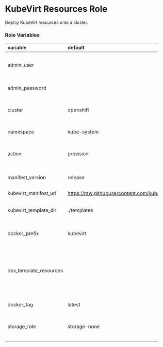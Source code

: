 # KubeVirt Resources Role

Deploy KubeVirt resources onto a cluster.

### Role Variables
| variable       | default           |choices           | comments  |
|:-------------|:-------------|:----------|:----------|
|admin_user|   | _optional_ |User with cluster-admin permissions.|
|admin_password| |_optional_|Password for **admin_user**.|
|cluster|openshift |<ul><li>openshift</li><li>kubernetes</li></ul>|Cluster type.| 
|namespace|kube-system | |Namespace to create resources.|
|action|provision| <ul><li>provision</li><li>deprovision</li></ul>|Action to perform.|
|manifest_version| release |<ul><li>release</li><li>dev</li></ul>| KubeVirt manifest version. |
|kubevirt_manifest_url|https://raw.githubusercontent.com/kubevirt/kubevirt/master/manifests|||
|kubevirt_template_dir|./templates||Location of the deployment template file.|
|docker_prefix| kubevirt | |Container image organization.|
|dev_template_resources| |<ul><li>rbac.authorization.k8s</li><li>replicase-resource</li><li>virt-controller</li><li>virt-handler</li><li>vm-resource</li><li>offline-vm</li><li>vmpreset-resource</li></ul>| Individual resource templates.|
| docker_tag|latest| | Container image tag.|
|storage_role|storage-none|<ul><li>storage-none</li><li>storage-demo</li><li>storage-cns</li></ul>| Storage role  to install with KubeVirt.|

